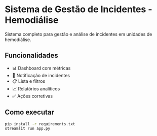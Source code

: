 # Sistema de Gestão de Incidentes - Hemodiálise

Sistema completo para gestão e análise de incidentes em unidades de hemodiálise.

## Funcionalidades

- 📊 Dashboard com métricas
- 📝 Notificação de incidentes  
- 📋 Lista e filtros
- 📈 Relatórios analíticos
- ✅ Ações corretivas

## Como executar

```bash
pip install -r requirements.txt
streamlit run app.py
